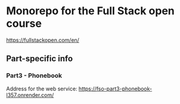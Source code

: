 # Monorepo for the Full Stack open course
https://fullstackopen.com/en/
## Part-specific info

### Part3 - Phonebook
Address for the web service: https://fso-part3-phonebook-l357.onrender.com/
